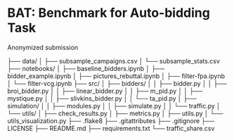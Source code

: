 # BAT: Benchmark for Auto-bidding Task
Anonymized submission


├── data/
│ ├── subsample_campaigns.csv
│ └── subsample_stats.csv
├── notebooks/
│ ├── baseline_bidders.ipynb
│ ├── bidder_example.ipynb
│ ├── pictures_rebuttal.ipynb
│ ├── filter-fpa.ipynb
│ └── filter-vcg.ipynb
├── src/
│ ├── bidders/
│ │ ├── bidder.py
│ │ ├── broi_bidder.py
│ │ ├── linear_bidder.py
│ │ ├── m_pid.py
│ │ ├── mystique.py
│ │ ├── slivkins_bidder.py
│ │ └── ta_pid.py
│ ├── simulation/
│ │ ├── modules.py
│ │ ├── simulate.py
│ │ └── traffic.py
│ └── utils/
│ ├── check_results.py
│ ├── metrics.py
│ ├── utils.py
│ └── utils_visualization.py
├── .flake8
├── .gitattributes
├── .gitignore
├── LICENSE
├── README.md
├── requirements.txt
└── traffic_share.csv
